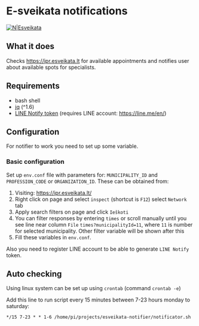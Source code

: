 # E-sveikata notifications

[![N|Esveikata](https://www.esveikata.lt/img/esveikata.png)](https://ipr.esveikata.lt/)

## What it does
Checks https://ipr.esveikata.lt for available appointments and notifies user about available spots for specialists.

## Requirements 

- bash shell
- [jq](https://github.com/stedolan/jq) (^1.6)
- [LINE Notify token](https://notify-bot.line.me/en/) (requires LINE account: https://line.me/en/)

## Configuration
For notifier to work you need to set up some variable.
### Basic configuration
Set up `env.conf` file with parameters for:
`MUNICIPALITY_ID` and `PROFESSION_CODE` or `ORGANIZATION_ID`. These can be obtained from:
1. Visiting: https://ipr.esveikata.lt/
2. Right click on page and select `inspect` (shortcut is `F12`) select `Network` tab
3. Apply search filters on page and click `Ieškoti`
4. You can filter responses by entering `times` or scroll manually until you see line near column `File` `times?municipalityId=11`, where `11` is number for selected municipality. Other filter variable will be shown after this
5. Fill these variables in `env.conf`.

Also you need to register LINE account to be able to generate `LINE Notify` token.

## Auto checking
Using linux system can be set up using `crontab` (command `crontab -e`)

Add this line to run script every 15 minutes between 7-23 hours monday to saturday:

`*/15 7-23 * * 1-6 /home/pi/projects/esveikata-notifier/notificator.sh`
